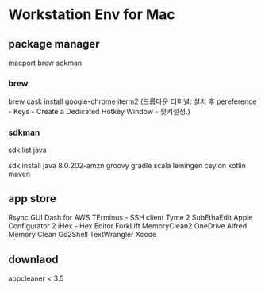 # Workstation Env for Mac

## package manager

macport
brew
sdkman

### brew

brew cask install
  google-chrome
  iterm2
  (드롭다운 터미널: 설치 후 pereference - Keys - Create a Dedicated Hotkey Window - 핫키설정.)

### sdkman

sdk list java

sdk install
  java 8.0.202-amzn
  groovy
  gradle
  scala
  leiningen
  ceylon
  kotlin
  maven


## app store

Rsync GUI
Dash for AWS
TErminus - SSH client
Tyme 2
SubEthaEdit
Apple Configurator 2
iHex - Hex Editor
ForkLift
MemoryClean2
OneDrive
Alfred
Memory Clean
Go2Shell
TextWrangler
Xcode

## downlaod

appcleaner < 3.5


